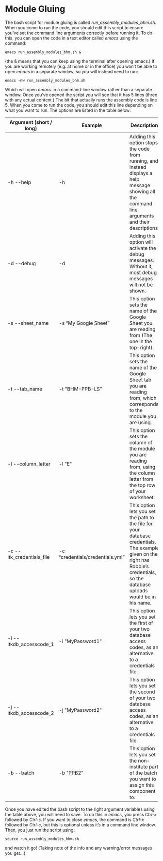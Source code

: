 # Module Gluing
The bash script for module gluing is called _run_assembly_modules_bhm.sh_. When you come to run the code, you should edit this script to ensure you’ve set the command line arguments correctly before running it. To do this, you can open the code in a text editor called _emacs_ using the command:
```
emacs run_assembly_modules_bhm.sh &
```
(the & means that you can keep using the terminal after opening emacs.)
If you are working remotely (e.g. at home or in the office) you won’t be able to open _emacs_ in a separate window, so you will instead need to run:
```
emacs -nw run_assembly_modules_bhm.sh
```
Which will open _emacs_ in a command-line window rather than a separate window.
Once you’ve opened the script you will see that it has 5 lines (three with any actual content.) The bit that actually runs the assembly code is line 5. When you come to run the code, you should edit this line depending on what you want to run. The options are listed in the table below:

| Argument (short / long) | Example | Description | Required? |
| ----------------------- | ------- | ----------- | --------- |
| -h --help | -h | Adding this option stops the code from running, and instead displays a help message showing all the command line arguments and their descriptions. | No |
| -d --debug | -d | Adding this option will activate the debug messages. Without it, most debug messages will not be shown. | No, unless there’s a bug you can’t find. |
| -s --sheet_name | -s “My Google Sheet” | This option sets the name of the Google Sheet you are reading from (The one in the top-right). | Yes |
| -t --tab_name | -t "BHM-PPB-LS” | This option sets the name of the Google Sheet tab you are reading from, which corresponds to the module you are using. | Yes |
| -l --column_letter | -l "E" | This option sets the column of the module you are reading from, using the column letter from the top row of your worksheet. | Yes |
| -c --itk_credentials_file | -c “credentials/credentials.yml” | This option lets you set the path to the file for your database credentials. The example given on the right has Robbie’s credentials, so the database uploads would be in his name. | Yes, unless you have set options -i and -j instead. |
| -i --itkdb_accesscode_1 | -i "MyPassword1" | This option lets you set the first of your two database access codes, as an alternative to a credentials file. | Only if you haven’t used the -c option. |
| -j --itkdb_accesscode_2 | -j "MyPassword2" | This option lets you set the second of your two database access codes, as an alternative to a credentials file. | Only if you haven’t used the -c option. |
| -b --batch | -b "PPB2" | This option lets you set the non-institute part of the batch you want to assign this component to. | Yes |

Once you have edited the bash script to the right argument variables using the table above, you will need to save. To do this in _emacs_, you press _Ctrl-x_ followed by _Ctrl-s_. If you want to close _emacs_, the command is _Ctrl-x_ followed by _Ctrl-c_, but this is optional unless it’s in a command line window.
Then, you just run the script using:
```
source run_assembly_modules_bhm.sh
```
and watch it go! (Taking note of the info and any warning/error messages you get…)